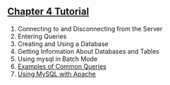 ## [Chapter 4 Tutorial](http://dev.mysql.com/doc/refman/5.7/en/tutorial.html)

1. Connecting to and Disconnecting from the Server
2. Entering Queries
3. Creating and Using a Database
4. Getting Information About Databases and Tables
5. Using mysql in Batch Mode
6. [Examples of Common Queries](./6/README.md)
7. [Using MySQL with Apache](./7/README.md)